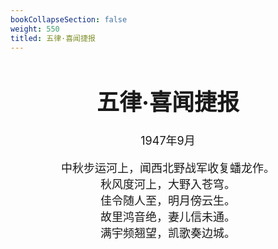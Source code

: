 ```yaml
---
bookCollapseSection: false
weight: 550
titled: 五律·喜闻捷报
---
```


<div align="center">

<font size="4">

# 五律·喜闻捷报
1947年9月

中秋步运河上，闻西北野战军收复蟠龙作。  
秋风度河上，大野入苍穹。  
佳令随人至，明月傍云生。  
故里鸿音绝，妻儿信未通。  
满宇频翘望，凯歌奏边城。

</font>

</div>

